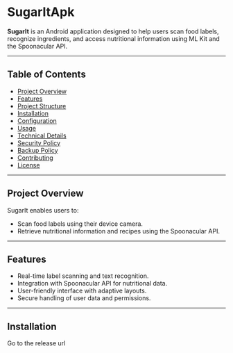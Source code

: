# SugarItApk

**SugarIt** is an Android application designed to help users scan food labels, recognize ingredients, and access nutritional information using ML Kit and the Spoonacular API.

---

## Table of Contents

- [Project Overview](#project-overview)
- [Features](#features)
- [Project Structure](#project-structure)
- [Installation](#installation)
- [Configuration](#configuration)
- [Usage](#usage)
- [Technical Details](#technical-details)
- [Security Policy](#security-policy)
- [Backup Policy](#backup-policy)
- [Contributing](#contributing)
- [License](#license)

---

## Project Overview

SugarIt enables users to:
- Scan food labels using their device camera.
- Retrieve nutritional information and recipes using the Spoonacular API.
---

## Features

- Real-time label scanning and text recognition.
- Integration with Spoonacular API for nutritional data.
- User-friendly interface with adaptive layouts.
- Secure handling of user data and permissions.

---

## Installation

Go to the release url

